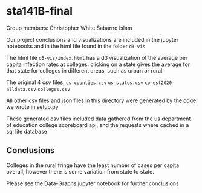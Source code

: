 # sta141B-final

Group members:
Christopher White
Sabarno Islam

Our project conclusions and visualizations are included in the 
jupyter notebooks and in the html file found in the folder `d3-vis`

The html file `d3-vis/index.html` has a d3 visualization of the average per capita infection rates at colleges.
clicking on a state gives the average for that state for colleges in different areas, such as urban or rural.

The original 4 csv files, `us-counties.csv` `us-states.csv` `co-est2020-alldata.csv` `colleges.csv`

All other csv files and json files in this directory were generated by the code we wrote in setup.py

These generated csv files included data gathered from the us department of education college scoreboard api, and the
requests where cached in a sql lite database


## Conclusions

Colleges in the rural fringe have the least number of cases per capita overall, 
however there is some variation from state to state.

Please see the Data-Graphs jupyter notebook for further conclusions




